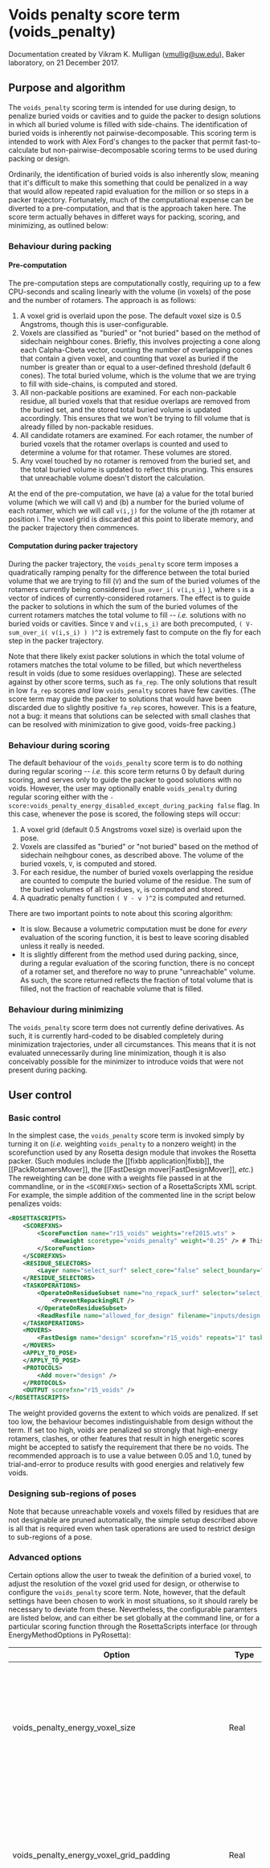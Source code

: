 # Voids penalty score term (voids\_penalty)
Documentation created by Vikram K. Mulligan (vmullig@uw.edu), Baker laboratory, on 21 December 2017.

## Purpose and algorithm

The ```voids_penalty``` scoring term is intended for use during design, to penalize buried voids or cavities and to guide the packer to design solutions in which all buried volume is filled with side-chains.  The identification of buried voids is inherently not pairwise-decomposable.  This scoring term is intended to work with Alex Ford's changes to the packer that permit fast-to-calculate but non-pairwise-decomposable scoring terms to be used during packing or design.

Ordinarily, the identification of buried voids is also inherently slow, meaning that it's difficult to make this something that could be penalized in a way that would allow repeated rapid evaluation for the million or so steps in a packer trajectory.  Fortunately, much of the computational expense can be diverted to a pre-computation, and that is the approach taken here.  The score term actually behaves in differet ways for packing, scoring, and minimizing, as outlined below:

### Behaviour during packing

#### Pre-computation

The pre-computation steps are computationally costly, requiring up to a few CPU-seconds and scaling linearly with the volume (in voxels) of the pose and the number of rotamers.  The approach is as follows:

1.  A voxel grid is overlaid upon the pose.  The default voxel size is 0.5 Angstroms, though this is user-configurable.
2.  Voxels are classified as "buried" or "not buried" based on the method of sidechain neighbour cones.  Briefly, this involves projecting a cone along each Calpha-Cbeta vector, counting the number of overlapping cones that contain a given voxel, and counting that voxel as buried if the number is greater than or equal to a user-defined threshold (default 6 cones).  The total buried volume, which is the volume that we are trying to fill with side-chains, is computed and stored.
3.  All non-packable positions are examined.  For each non-packable residue, all buried voxels that that residue overlaps are removed from the buried set, and the stored total buried volume is updated accordingly.  This ensures that we won't be trying to fill volume that is already filled by non-packable residues.
4.  All candidate rotamers are examined.  For each rotamer, the number of buried voxels that the rotamer overlaps is counted and used to determine a volume for that rotamer.  These volumes are stored.
5.  Any voxel touched by no rotamer is removed from the buried set, and the total buried volume is updated to reflect this pruning.  This ensures that unreachable volume doesn't distort the calculation.

At the end of the pre-computation, we have (a) a value for the total buried volume (which we will call ```V```) and (b) a number for the buried volume of each rotamer, which we will call ```v(i,j)``` for the volume of the jth rotamer at position i.  The voxel grid is discarded at this point to liberate memory, and the packer trajectory then commences.

#### Computation during packer trajectory

During the packer trajectory, the ```voids_penalty``` score term imposes a quadratically ramping penalty for the difference between the total buried volume that we are trying to fill (```V```) and the sum of the buried volumes of the rotamers currently being considered (```sum_over_i( v(i,s_i)``` ), where ```s``` is a vector of indices of currently-considered rotamers.  The effect is to guide the packer to solutions in which the sum of the buried volumes of the current rotamers matches the total volume to fill -- _i.e._ solutions with no buried voids or cavities.  Since ```V``` and ```v(i,s_i)``` are both precomputed, ```( V-sum_over_i( v(i,s_i) ) )^2``` is extremely fast to compute on the fly for each step in the packer trajectory.

Note that there likely exist packer solutions in which the total volume of rotamers matches the total volume to be filled, but which nevertheless result in voids (due to some residues overlapping).  These are selected against by other score terms, such as ```fa_rep```.  The only solutions that result in low ```fa_rep``` scores _and_ low ```voids_penalty``` scores have few cavities.  (The score term may guide the packer to solutions that would have been discarded due to slightly positive ```fa_rep``` scores, however.  This is a feature, not a bug: it means that solutions can be selected with small clashes that can be resolved with minimization to give good, voids-free packing.)

### Behaviour during scoring

The default behaviour of the ```voids_penalty``` score term is to do nothing during regular scoring -- _i.e._ this score term returns 0 by default during scoring, and serves only to guide the packer to good solutions with no voids.  However, the user may optionally enable ```voids_penalty``` during regular scoring either with the ```-score:voids_penalty_energy_disabled_except_during_packing false``` flag.  In this case, whenever the pose is scored, the following steps will occur:

1.  A voxel grid (default 0.5 Angstroms voxel size) is overlaid upon the pose.
2.  Voxels are classifed as "buried" or "not buried" based on the method of sidechain neihgbour cones, as described above.  The volume of the buried voxels, ```V```, is computed and stored.
3.  For each residue, the number of buried voxels overlapping the residue are counted to compute the buried volume of the residue.  The sum of the buried volumes of all residues, ```v```, is computed and stored.
4.  A quadratic penalty function ```( V - v )^2``` is computed and returned.

There are two important points to note about this scoring algorithm:
* It is slow.  Because a volumetric computation must be done for _every_ evaluation of the scoring function, it is best to leave scoring disabled unless it really is needed.
* It is slightly different from the method used during packing, since, during a regular evaluation of the scoring function, there is no concept of a rotamer set, and therefore no way to prune "unreachable" volume.  As such, the score returned reflects the fraction of total volume that is filled, not the fraction of reachable volume that is filled.

### Behaviour during minimizing

The ```voids_penalty``` score term does not currently define derivatives.  As such, it is currently hard-coded to be disabled completely during minimization trajectories, under all circumstances.  This means that it is not evaluated unnecessarily during line minimization, though it is also conceivably possible for the minimizer to introduce voids that were not present during packing.

## User control

### Basic control

In the simplest case, the ```voids_penalty``` score term is invoked simply by turning it on (_i.e._ weighting ```voids_penalty``` to a nonzero weight) in the scorefunction used by any Rosetta design module that invokes the Rosetta packer.  (Such modules include the [[fixbb application|fixbb]], the [[PackRotamersMover]], the [[FastDesign mover|FastDesignMover]], _etc._)  The reweighting can be done with a weights file passed in at the commandline, or in the ```<SCOREFXNS>``` section of a RosettaScripts XML script.  For example, the simple addition of the commented line in the script below penalizes voids:

```xml
<ROSETTASCRIPTS>
	<SCOREFXNS>
		<ScoreFunction name="r15_voids" weights="ref2015.wts" >
			<Reweight scoretype="voids_penalty" weight="0.25" /> # This is the only line that must be added to convert this design script to one that penalizes voids during design.
		</ScoreFunction>
	</SCOREFXNS>
	<RESIDUE_SELECTORS>
		<Layer name="select_surf" select_core="false" select_boundary="false" select_surface="true" />
	</RESIDUE_SELECTORS>
	<TASKOPERATIONS>
		<OperateOnResidueSubset name="no_repack_surf" selector="select_surf" >
			<PreventRepackingRLT />
		</OperateOnResidueSubset>
		<ReadResfile name="allowed_for_design" filename="inputs/design.resfile" />
	</TASKOPERATIONS>
	<MOVERS>
		<FastDesign name="design" scorefxn="r15_voids" repeats="1" task_operations="no_repack_surf,allowed_for_design" />
	</MOVERS>
	<APPLY_TO_POSE>
	</APPLY_TO_POSE>
	<PROTOCOLS>
		<Add mover="design" />
	</PROTOCOLS>
	<OUTPUT scorefxn="r15_voids" />
</ROSETTASCRIPTS>

```

The weight provided governs the extent to which voids are penalized.  If set too low, the behaviour becomes indistinguishable from design without the term.  If set too high, voids are penalized so strongly that high-energy rotamers, clashes, or other features that result in high energetic scores might be accepted to satisfy the requirement that there be no voids.  The recommended approach is to use a value between 0.05 and 1.0, tuned by trial-and-error to produce results with good energies and relatively few voids.

### Designing sub-regions of poses

Note that because unreachable voxels and voxels filled by residues that are not designable are pruned automatically, the simple setup described above is all that is required even when task operations are used to restrict design to sub-regions of a pose.

### Advanced options

Certain options allow the user to tweak the definition of a buried voxel, to adjust the resolution of the voxel grid used for design, or otherwise to configure the ```voids_penalty``` score term.  Note, however, that the default settings have been chosen to work in most situations, so it should rarely be necessary to deviate from these.  Nevertheless, the configurable paramters are listed below, and can either be set globally at the command line, or for a particular scoring function through the RosettaScripts interface (or through EnergyMethodOptions in PyRosetta):

| Option | Type  | Description |
| ------ | ----- | ----------- |
| voids_penalty_energy_voxel_size                     | Real    | The size, in Angstroms, of the voxels used in the voxel grid for the ```voids_penalty``` energy.  Defaults to 0.5 A (a cube with a side of 0.5 Angstroms). |
| voids_penalty_energy_voxel_grid_padding             | Real    | This is the enlargement (on all sides) of the bounding box for the pose when setting up the voxel grid.  Defaults to 1.0 A padding on all sides. |
| voids_penalty_energy_containing_cones_cutoff        | Integer | The minimum number of cones projecting from side-chains in which a voxel must lie in order for that voxel to be considerd to be buried.  Defaults to 6 cones. |
| voids_penalty_energy_cone_dotproduct_cutoff         | Real    | The cutoff value for the dot product of a cone vector and a cone base-test point vector below which we declare the test point not to be within the cone.  Effectively, this is the cone width.  Lower values make broader cones.  Default 0.1.  Can range from 1.0 (infinitely thin cone) to -1.0 (full spherical volume), with 0.0 represeting all points on one side of the plane perpendicular to the cone vector. |
| voids_penalty_energy_cone_distance_cutoff           | Real    | The cutoff value for the distance from the cone base at which we are considered no longer to be within the cone.  Defaults to 8.0 Angstroms. |
| voids_penalty_energy_disabled_except_during_packing | Boolean | If true, then the ```voids_penalty``` term is only evaluated during packing (and not scoring or minimizing).  If false, then it is evaluated during packing and scoring (but not minimizing).  True by default.  Can be overridden for a particular ScoreFunction on a per-instance basis. |

The example RosettaScripts XML below shows how these options might be set for a particular scorefunction (rather than globally), within RosettaScripts.

```xml
<ROSETTASCRIPTS>
	<SCOREFXNS>
		<ScoreFunction name="r15_voids" weights="ref2015.wts" >
			<Reweight scoretype="voids_penalty" weight="0.25" />
			# The following settings are set ONLY for the r15_voids scorefunction, and will not affect other scorefunctions.
			<Set voids_penalty_energy_containing_cones_cutoff="5" />
			<Set voids_penalty_energy_cone_dotproduct_cutoff="0.05" />
			<Set voids_penalty_energy_cone_distance_cutoff="9.0" />
			<Set voids_penalty_energy_voxel_size="0.25" />
			<Set voids_penalty_energy_voxel_grid_padding="0.5" />
			<Set voids_penalty_energy_disabled_except_during_packing="false" />
		</ScoreFunction>
	</SCOREFXNS>
	<RESIDUE_SELECTORS>
		<Layer name="select_surf" select_core="false" select_boundary="false" select_surface="true" />
	</RESIDUE_SELECTORS>
	<TASKOPERATIONS>
		<OperateOnResidueSubset name="no_repack_surf" selector="select_surf" >
			<PreventRepackingRLT />
		</OperateOnResidueSubset>
		<ReadResfile name="allowed_for_design" filename="inputs/design.resfile" />
	</TASKOPERATIONS>
	<MOVERS>
		<FastDesign name="design" scorefxn="r15_voids" repeats="1" task_operations="no_repack_surf,allowed_for_design" />
	</MOVERS>
	<APPLY_TO_POSE>
	</APPLY_TO_POSE>
	<PROTOCOLS>
		<Add mover="design" />
	</PROTOCOLS>
	<OUTPUT scorefxn="r15_voids" />
</ROSETTASCRIPTS>

```

## Use with symmetry

The ```voids_penalty``` scoring function is fully compatible with symmetry.  Unfortunately, symmetry does not significantly accelerate the precalculation, since symmetric copies of rotamers must each have their volumes quantified due to small asymmetries introduced by the discretization of the space in a voxel grid.  It does slightly accelerate the calculation carried out for each simulated annealing move, though, since 
the sum of the volumes of symmetric rotamers can be pre-calculated.

## Organization of the code

The ```voids_penalty``` scorefunction is located in ```core.4```, and in the ```core::pack::voids_penalty_energy``` namespace.  The relevant classes (located in this namespace) are ```VoidsPenaltyEnergy```, which is an energy method that inherits from ```core::scoring::methods::WholeStructureEnergy``` and ```core::scoring::annealing::ResidueArrayAnnealableEnergy```, and ```VoidsPenaltyVoxelGrid```, a helper class used to place a voxel grid on a pose, prune non-buried voxels, compute buried volume, and calculate volumes of buried rotamers.  Each instance of the ```VoidsPenaltyEnergy``` class transiently creates a ```VoidsPenaltyVoxelGrid``` instance during packer initialization, or during scoring (the latter if and only if the ```-voids_penalty_energy_disabled_except_during_packing false``` option is used).

Note that implementation of the ```VoidsPenaltyEnergy``` class required that the ```ResidueArrayAnnealableEnergy``` base class, defined in ```core.3```, be aware of the existence of the ```core::pack::rotamer_set::RotamerSets``` class, defined in ```core.4``` (though full header inclusion was _not_ necessary).  For this reason, a forward declaration of the ```RotamerSets``` class was added to the ```src/core/scoring/annealing``` directory -- a minor but necessary violation of Rosetta namespace and library level conventions which does _not_ significantly impact compliation time or complexity.

##See Also

* [[Scoring explained]]
* [[Score functions and score types |score-types]]
* [[Adding a new energy method to Rosetta|new-energy-method]]
* [[AACompositionEnergy]]
* [[AARepeatEnergy|Repeat-stretch-energy]]
* [[HBNetEnergy]]
* [[NetChargeEnergy]]
